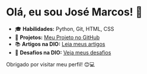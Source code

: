 # Olá, eu sou José Marcos! 👋

- 🎓 **Habilidades:** Python, Git, HTML, CSS
- 🚀 **Projetos:** [Meu Projeto no GitHub](https://github.com/josemsg/meu-projeto)
- 📚 **Artigos na DIO:** [Leia meus artigos](https://www.dio.me/users/josemsg)
- 🌟 **Desafios na DIO:** [Veja meus desafios](https://www.dio.me/users/josemsg/desafios)

Obrigado por visitar meu perfil! 😊💻

